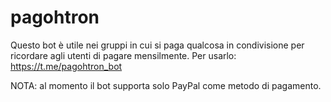 # pagohtron
Questo bot è utile nei gruppi in cui si paga qualcosa in condivisione per ricordare agli utenti di pagare mensilmente.
Per usarlo: https://t.me/pagohtron_bot

NOTA: al momento il bot supporta solo PayPal come metodo di pagamento.
